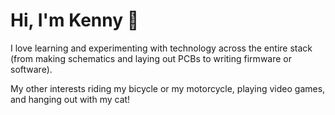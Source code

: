 # Hi, I'm Kenny 👋

I love learning and experimenting with technology across the entire stack (from
making schematics and laying out PCBs to writing firmware or software).

My other interests riding my bicycle or my motorcycle, playing video games, and
hanging out with my cat!

<!--
**hkennyv/hkennyv** is a ✨ _special_ ✨ repository because its `README.md` (this file) appears on your GitHub profile.

Here are some ideas to get you started:

- 🔭 I’m currently working on ...
- 🌱 I’m currently learning ...
- 👯 I’m looking to collaborate on ...
- 🤔 I’m looking for help with ...
- 💬 Ask me about ...
- 📫 How to reach me: ...
- 😄 Pronouns: ...
- ⚡ Fun fact: ...
-->
